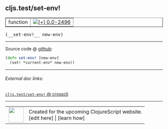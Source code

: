 ## cljs.test/set-env!



 <table border="1">
<tr>
<td>function</td>
<td><a href="https://github.com/cljsinfo/cljs-api-docs/tree/0.0-2496"><img valign="middle" alt="[+] 0.0-2496" title="Added in 0.0-2496" src="https://img.shields.io/badge/+-0.0--2496-lightgrey.svg"></a> </td>
</tr>
</table>


 <samp>
(__set-env!__ new-env)<br>
</samp>

---







Source code @ [github](https://github.com/clojure/clojurescript/blob/r3196/src/cljs/cljs/test.cljs#L267-L268):

```clj
(defn set-env! [new-env]
  (set! *current-env* new-env))
```

<!--
Repo - tag - source tree - lines:

 <pre>
clojurescript @ r3196
└── src
    └── cljs
        └── cljs
            └── <ins>[test.cljs:267-268](https://github.com/clojure/clojurescript/blob/r3196/src/cljs/cljs/test.cljs#L267-L268)</ins>
</pre>

-->

---



###### External doc links:

[`cljs.test/set-env!` @ crossclj](http://crossclj.info/fun/cljs.test.cljs/set-env%21.html)<br>

---

 <table>
<tr><td>
<img valign="middle" align="right" width="48px" src="http://i.imgur.com/Hi20huC.png">
</td><td>
Created for the upcoming ClojureScript website.<br>
[edit here] | [learn how]
</td></tr></table>

[edit here]:https://github.com/cljsinfo/cljs-api-docs/blob/master/cljsdoc/cljs.test_set-envBANG.cljsdoc
[learn how]:https://github.com/cljsinfo/cljs-api-docs/wiki/cljsdoc-files

<!--

This information was too distracting to show to readers, but I'll leave it
commented here since it is helpful to:

- pretty-print the data used to generate this document
- and show how to retrieve that data



The API data for this symbol:

```clj
{:ns "cljs.test",
 :name "set-env!",
 :type "function",
 :signature ["[new-env]"],
 :source {:code "(defn set-env! [new-env]\n  (set! *current-env* new-env))",
          :title "Source code",
          :repo "clojurescript",
          :tag "r3196",
          :filename "src/cljs/cljs/test.cljs",
          :lines [267 268]},
 :full-name "cljs.test/set-env!",
 :full-name-encode "cljs.test_set-envBANG",
 :history [["+" "0.0-2496"]]}

```

Retrieve the API data for this symbol:

```clj
;; from Clojure REPL
(require '[clojure.edn :as edn])
(-> (slurp "https://raw.githubusercontent.com/cljsinfo/cljs-api-docs/catalog/cljs-api.edn")
    (edn/read-string)
    (get-in [:symbols "cljs.test/set-env!"]))
```

-->

